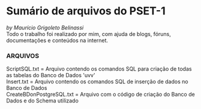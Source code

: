 # Sumário de arquivos do PSET-1
_by Maurício Grigoleto Belinassi_  
Todo o trabalho foi realizado por mim, com ajuda de blogs, fóruns, documentações e conteúdos na internet.  <br/>


### ARQUIVOS    <br/>

ScriptSQL.txt = Arquivo contendo os comandos SQL para criação de todas as tabelas do Banco de Dados 'uvv'  
Insert.txt = Arquivo contendo os comandos SQL de inserção de dados no Banco de Dados  
CreateBDonPostgreSQL.txt = Arquivo com o código de criação do Banco de Dados e do Schema utilizado  
